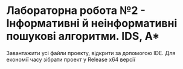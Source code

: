 # Лабораторна робота №2 - Інформативні й неінформативні пошукові алгоритми. IDS, A*
Завантажити усі файли проекту, відкрити за допомогою IDE. Для економії часу зібрати проект у Release x64 версії
